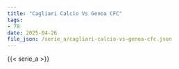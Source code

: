 ```yaml
---
title: "Cagliari Calcio Vs Genoa CFC"
tags:
- 78
date: 2025-04-26
file_json: /serie_a/cagliari-calcio-vs-genoa-cfc.json
---
```


{{< serie_a >}}
